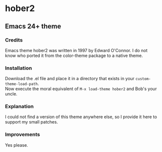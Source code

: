 # hober2 #

## Emacs 24+ theme ##

### Credits ###

Emacs theme hober2 was written in 1997 by Edward O'Connor.  I do not know who ported it from the color-theme package to a native theme.

### Installation ###
Download the .el file and place it in a directory that exists in your `custom-theme-load-path`.  
Now execute the moral equivalent of `M-x load-theme hober2` and Bob's your uncle.

### Explanation ###

I could not find a version of this theme anywhere else, so I provide it here to support my small patches.

### Improvements ###

Yes please.

